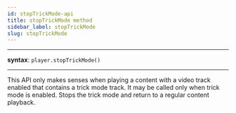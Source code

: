 ```yaml
---
id: stopTrickMode-api
title: stopTrickMode method
sidebar_label: stopTrickMode
slug: stopTrickMode
---
```


---

**syntax**: `player.stopTrickMode()`

---

This API only makes senses when playing a content with a video track enabled
that contains a trick mode track. It may be called only when trick mode is
enabled.
Stops the trick mode and return to a regular content playback.
